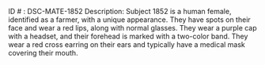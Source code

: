 ID # : DSC-MATE-1852
Description: Subject 1852 is a human female, identified as a farmer, with a unique appearance. They have spots on their face and wear a red lips, along with normal glasses. They wear a purple cap with a headset, and their forehead is marked with a two-color band. They wear a red cross earring on their ears and typically have a medical mask covering their mouth.